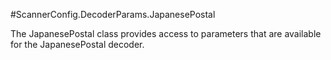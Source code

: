 #ScannerConfig.DecoderParams.JapanesePostal

The JapanesePostal class provides access to parameters that are
 available for the JapanesePostal decoder.



